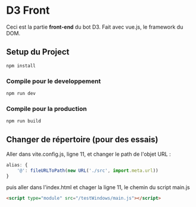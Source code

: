 # D3 Front

Ceci est la partie **front-end** du bot D3. 
Fait avec vue.js, le framework du DOM.

## Setup du Project 

```sh
npm install
```

### Compile pour le developpement 

```sh
npm run dev
```

### Compile pour la production

```sh
npm run build
```

## Changer de répertoire (pour des essais)

Aller dans vite.config.js, ligne 11, et changer le path de l'objet URL : 

```js
alias: {
    '@': fileURLToPath(new URL('./src', import.meta.url))
}
```

puis aller dans l'index.html et chager la ligne 11, le chemin du script main.js

```html
<script type="module" src="/testWindows/main.js"></script>
```